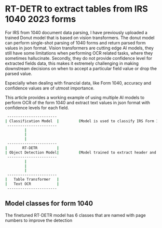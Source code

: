 # RT-DETR to extract tables from IRS 1040 2023 forms

For IRS from 1040 document data parsing, I have previously uploaded a trained Donut model that is based on vision transformers. The donut model can perform single-shot parsing of 1040 forms and return parsed form values in json format. Vision transformers are cutting edge AI models, they still have some limitations when performing OCR related tasks, where they sometimes hallucinate. Secondly, they do not provide confidence level for extracted fields data, this makes it extremely challenging in making downstream decisions on when to accept a particular field value or drop the parsed value.

Especially when dealing with financial data, like Form 1040, accuracy and confidence values are of utmost importance. 

This article provides a working example of using multiple AI models to perform OCR of the form 1040 and extract text values in json format with confidence levels for each field. 




```bash
 -----------------------
| Classification Model  |         (Model is used to classify IRS Form 1040 by page)
 ----------------------- 
         |
         |
         |
 -----------------------
|       RT-DETR         | 
| Object Detection Model|         (Model trained to extract header and tables from Form 1040)
 -----------------------
         |
         |
         |
 -----------------------
|   Table Transformer   | 
|   Text OCR            |  
 -----------------------
```

## Model classes for form 1040
The finetuned RT-DETR model has 6 classes that are named with page numbers to improve the detection